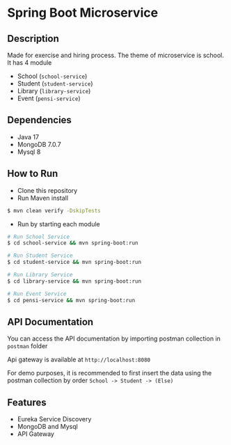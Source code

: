 # Spring Boot Microservice

## Description
Made for exercise and hiring process. The theme of microservice is school. 
It has 4 module
- School (`school-service`)
- Student (`student-service`)
- Library (`library-service`)
- Event (`pensi-service`)

## Dependencies
- Java 17
- MongoDB 7.0.7
- Mysql 8

## How to Run
- Clone this repository
- Run Maven install
```bash
$ mvn clean verify -DskipTests
```
- Run by starting each module
```bash
# Run School Service
$ cd school-service && mvn spring-boot:run

# Run Student Service
$ cd student-service && mvn spring-boot:run

# Run Library Service
$ cd library-service && mvn spring-boot:run

# Run Event Service
$ cd pensi-service && mvn spring-boot:run
```

## API Documentation
You can access the API documentation by importing postman collection in `postman` folder

Api gateway is available at `http://localhost:8080`

For demo purposes, it is recommended to first insert the data using the postman collection by order
`School -> Student -> (Else)`

## Features
- Eureka Service Discovery
- MongoDB and Mysql
- API Gateway